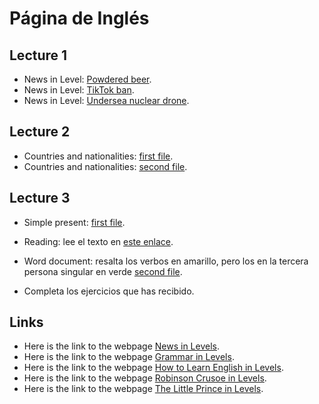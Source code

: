 # Página de Inglés

## Lecture 1

* News in Level: <a href="https://donboscochacas.github.io/english/lecture1/1.powdered_beer.pdf" class="image fit"><img src="images/marr_pic.jpg" alt="">Powdered beer</a>.
* News in Level: <a href="https://donboscochacas.github.io/english/lecture1/2.tiktok_ban.pdf" class="image fit"><img src="images/marr_pic.jpg" alt="">TikTok ban</a>.
* News in Level: <a href="https://donboscochacas.github.io/english/lecture1/3.undersea_nuclear_drone.pdf" class="image fit"><img src="images/marr_pic.jpg" alt="">Undersea nuclear drone</a>.

## Lecture 2

* Countries and nationalities: <a href="https://donboscochacas.github.io/english/lecture2/countries-nationalities-1.pdf" class="image fit"><img src="images/marr_pic.jpg" alt="">first file</a>.
* Countries and nationalities: <a href="https://donboscochacas.github.io/english/lecture2/countries-nationalities-2.pdf" class="image fit"><img src="images/marr_pic.jpg" alt="">second file</a>.

## Lecture 3

* Simple present: <a href="https://donboscochacas.github.io/english/lecture3/simple_present.pdf" class="image fit"><img src="images/marr_pic.jpg" alt="">first file</a>.

* Reading: lee el texto en <a href="https://www.learnenglish-online.com/grammar/readings/simplepresentreading.html" class="image fit"><img src="images/marr_pic.jpg" alt="">este enlace</a>.
* Word document: resalta los verbos en amarillo, pero los en la tercera persona singular en verde <a href="https://donboscochacas.github.io/english/lecture3/simple_present1.docx" class="image fit"><img src="images/marr_pic.jpg" alt="">second file</a>.
* Completa los ejercicios que has recibido.

## Links

* Here is the link to the webpage [News in Levels](https://www.newsinlevels.com/).
* Here is the link to the webpage [Grammar in Levels](https://www.grammarinlevels.com/).
* Here is the link to the webpage [How to Learn English in Levels](https://www.howtolearnenglishinlevels.com/).
* Here is the link to the webpage [Robinson Crusoe in Levels](https://www.robinsoncrusoeinlevels.com/).
* Here is the link to the webpage [The Little Prince in Levels](https://www.thelittleprinceinlevels.com/).
